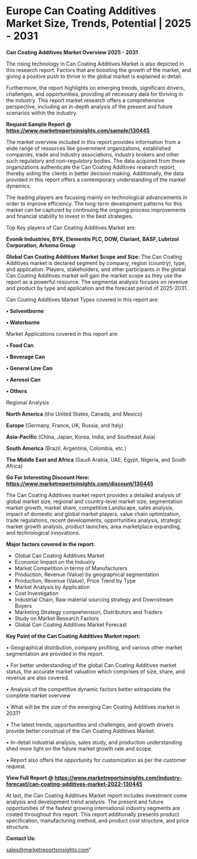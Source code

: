 # Europe Can Coating Additives Market Size, Trends, Potential | 2025 - 2031

<Strong> Can Coating Additives Market Overview 2025 - 2031</strong>

The rising technology in Can Coating Additives Market is also depicted in this research report. Factors that are boosting the growth of the market, and giving a positive push to thrive in the global market is explained in detail.

Furthermore, the report highlights on emerging trends, significant drivers, challenges, and opportunities, providing all necessary data for thriving in the industry. This report market research offers a comprehensive perspective, including an in-depth analysis of the present and future scenarios within the industry.

<strong>Request Sample Report @ <a href=https://www.marketreportsinsights.com/sample/130445>https://www.marketreportsinsights.com/sample/130445</a></strong>

The market overview included in this report provides information from a wide range of resources like government organizations, established companies, trade and industry associations, industry brokers and other such regulatory and non-regulatory bodies. The data acquired from these organizations authenticate the Can Coating Additives research report, thereby aiding the clients in better decision making. Additionally, the data provided in this report offers a contemporary understanding of the market dynamics.

The leading players are focusing mainly on technological advancements in order to improve efficiency. The long-term development patterns for this market can be captured by continuing the ongoing process improvements and financial stability to invest in the best strategies.

Top Key players of Can Coating Additives Market are:

<strong>Evonik Industries, BYK, Elementis PLC, DOW, Clariant, BASF, Lubrizol Corporation, Arkema Group</strong>

<strong><b>Global Can Coating Additives Market Scope and Size:</b></strong>
The Can Coating Additives market is declared segment by company, region (country), type, and application. Players, stakeholders, and other participants in the global Can Coating Additives market will gain the market scope as they use the report as a powerful resource. The segmental analysis focuses on revenue and product by type and application and the forecast period of 2025-2031.

Can Coating Additives Market Types covered in this report are:

<strong>• Solventborne

• Waterborne</strong>

Market Applications covered in this report are:

<strong>• Food Can

• Beverage Can

• General Line Can

• Aerosol Can

• Others</strong> 

Regional Analysis

<strong>North America</strong> (the United States, Canada, and Mexico)

<strong>Europe</strong> (Germany, France, UK, Russia, and Italy)

<strong>Asia-Pacific</strong> (China, Japan, Korea, India, and Southeast Asia)

<strong>South America</strong> (Brazil, Argentina, Colombia, etc.)

<strong>The Middle East and Africa</strong> (Saudi Arabia, UAE, Egypt, Nigeria, and South Africa)

<strong>Go For Interesting Discount Here: <a href=https://www.marketreportsinsights.com/discount/130445>https://www.marketreportsinsights.com/discount/130445</a></strong>

The Can Coating Additives market report provides a detailed analysis of global market size, regional and country-level market size, segmentation market growth, market share, competitive Landscape, sales analysis, impact of domestic and global market players, value chain optimization, trade regulations, recent developments, opportunities analysis, strategic market growth analysis, product launches, area marketplace expanding, and technological innovations.

<strong><b>Major factors covered in the report:</b></strong>
<ul>
  <li>Global Can Coating Additives Market </li>
  <li>Economic Impact on the Industry</li>
  <li>Market Competition in terms of Manufacturers</li>
  <li>Production, Revenue (Value) by geographical segmentation</li>
  <li>Production, Revenue (Value), Price Trend by Type</li>
  <li>Market Analysis by Application</li>
  <li>Cost Investigation</li>
  <li>Industrial Chain, Raw material sourcing strategy and Downstream Buyers</li>
  <li>Marketing Strategy comprehension, Distributors and Traders</li>
  <li>Study on Market Research Factors</li>
  <li>Global Can Coating Additives Market Forecast</li>
</ul>

<strong><b>Key Point of the Can Coating Additives Market report:</b></strong>

• Geographical distribution, company profiling, and various other market segmentation are provided in the report.

• For better understanding of the global Can Coating Additives market status, the accurate market valuation which comprises of size, share, and revenue are also covered.

• Analysis of the competitive dynamic factors better extrapolate the complete market overview

• What will be the size of the emerging Can Coating Additives market in 2031?

• The latest trends, opportunities and challenges, and growth drivers provide better construal of the Can Coating Additives Market.

• In-detail industrial analysis, sales study, and production understanding shed more light on the future market growth rate and scope.

• Report also offers the opportunity for customization as per the customer request.

<strong><b>View Full Report @ <a href=https://www.marketreportsinsights.com/industry-forecast/can-coating-additives-market-2022-130445>https://www.marketreportsinsights.com/industry-forecast/can-coating-additives-market-2022-130445</a></b></strong>


At last, the Can Coating Additives Market report includes investment come analysis and development trend analysis. The present and future opportunities of the fastest growing international industry segments are coated throughout this report. This report additionally presents product specification, manufacturing method, and product cost structure, and price structure.

<strong>Contact Us:</strong>

sales@marketreportsinsights.com"
